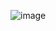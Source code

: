 ![image](https://user-images.githubusercontent.com/80355246/205401499-458a7204-5cb4-4dd6-9f19-9b04e585dffb.png)
